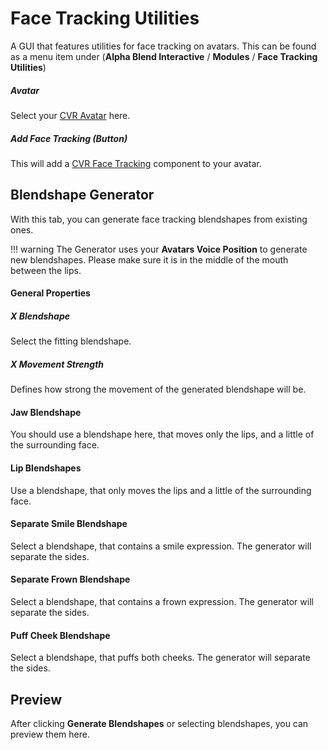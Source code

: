 # Face Tracking Utilities
A GUI that features utilities for face tracking on avatars. This can be found as a menu item under 
(**Alpha Blend Interactive** / **Modules** / **Face Tracking Utilities**)

##### Avatar
Select your [CVR Avatar](../components/cvr-avatar.md) here.

##### Add Face Tracking (Button)
This will add a [CVR Face Tracking](../components/cvr-face-tracking.md) component to your avatar.

## Blendshape Generator
With this tab, you can generate face tracking blendshapes from existing ones.

!!! warning
    The Generator uses your **Avatars Voice Position** to generate new blendshapes. Please make sure it is in the middle of
    the mouth between the lips.

#### General Properties
##### X Blendshape
Select the fitting blendshape.

##### X Movement Strength
Defines how strong the movement of the generated blendshape will be.


#### Jaw Blendshape
You should use a blendshape here, that moves only the lips, and a little of the surrounding face.

#### Lip Blendshapes
Use a blendshape, that only moves the lips and a little of the surrounding face.

#### Separate Smile Blendshape
Select a blendshape, that contains a smile expression. The generator will separate the sides.

#### Separate Frown Blendshape
Select a blendshape, that contains a frown expression. The generator will separate the sides.

#### Puff Cheek Blendshape
Select a blendshape, that puffs both cheeks. The generator will separate the sides.

## Preview
After clicking **Generate Blendshapes** or selecting blendshapes, you can preview them here.